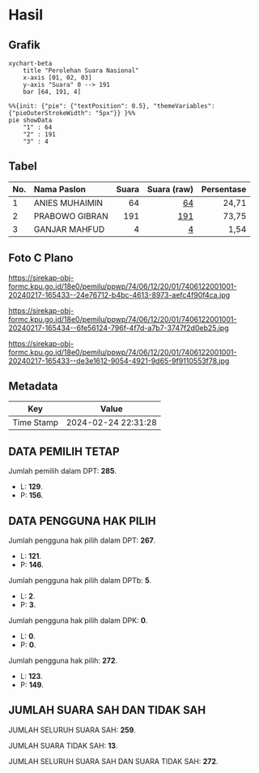 # Hasil

## Grafik

```mermaid
xychart-beta
    title "Perolehan Suara Nasional"
    x-axis [01, 02, 03]
    y-axis "Suara" 0 --> 191
    bar [64, 191, 4]
```

```mermaid
%%{init: {"pie": {"textPosition": 0.5}, "themeVariables": {"pieOuterStrokeWidth": "5px"}} }%%
pie showData
    "1" : 64
    "2" : 191
    "3" : 4
```

## Tabel

| No. | Nama Paslon    | Suara | Suara (raw) | Persentase |
|:--- |:-------------- | -----:| -----------:| ----------:|
| 1   | ANIES MUHAIMIN | 64    | [64][p-1]   | 24,71      |
| 2   | PRABOWO GIBRAN | 191   | [191][p-2]  | 73,75      |
| 3   | GANJAR MAHFUD  | 4     | [4][p-3]    | 1,54       |


[p-1]: https://github.com/gigit-pemilu/pemilu-2024/blob/main/pilpres/hitung-suara/sub/74-sulawesi-tenggara/sub/06-bombana/sub/12-poleang-tenggara/sub/2001-larete/sub/001-tps/sub/paslon-1.txt
[p-2]: https://github.com/gigit-pemilu/pemilu-2024/blob/main/pilpres/hitung-suara/sub/74-sulawesi-tenggara/sub/06-bombana/sub/12-poleang-tenggara/sub/2001-larete/sub/001-tps/sub/paslon-2.txt
[p-3]: https://github.com/gigit-pemilu/pemilu-2024/blob/main/pilpres/hitung-suara/sub/74-sulawesi-tenggara/sub/06-bombana/sub/12-poleang-tenggara/sub/2001-larete/sub/001-tps/sub/paslon-3.txt

## Foto C Plano

https://sirekap-obj-formc.kpu.go.id/18e0/pemilu/ppwp/74/06/12/20/01/7406122001001-20240217-165433--24e76712-b4bc-4613-8973-aefc4f90f4ca.jpg

https://sirekap-obj-formc.kpu.go.id/18e0/pemilu/ppwp/74/06/12/20/01/7406122001001-20240217-165434--6fe56124-796f-4f7d-a7b7-3747f2d0eb25.jpg

https://sirekap-obj-formc.kpu.go.id/18e0/pemilu/ppwp/74/06/12/20/01/7406122001001-20240217-165433--de3e1612-9054-4921-9d65-9f9110553f78.jpg


## Metadata

| Key        | Value               |
| ---------- | ------------------- |
| Time Stamp | 2024-02-24 22:31:28 |


## DATA PEMILIH TETAP

Jumlah pemilih dalam DPT: **285**.
 * L: **129**.
 * P: **156**.

## DATA PENGGUNA HAK PILIH

Jumlah pengguna hak pilih dalam DPT: **267**.
 * L: **121**.
 * P: **146**.

Jumlah pengguna hak pilih dalam DPTb: **5**.
 * L: **2**.
 * P: **3**.

Jumlah pengguna hak pilih dalam DPK: **0**.
 * L: **0**.
 * P: **0**.

Jumlah pengguna hak pilih: **272**.
 * L: **123**.
 * P: **149**.

## JUMLAH SUARA SAH DAN TIDAK SAH

JUMLAH SELURUH SUARA SAH: **259**.

JUMLAH SUARA TIDAK SAH: **13**.

JUMLAH SELURUH SUARA SAH DAN SUARA TIDAK SAH: **272**.


